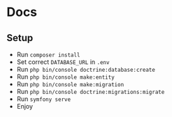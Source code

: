 # Docs

## Setup
- Run `composer install`
- Set correct `DATABASE_URL` in `.env`
- Run `php bin/console doctrine:database:create`
- Run `php bin/console make:entity`
- Run `php bin/console make:migration`
- Run `php bin/console doctrine:migrations:migrate`
- Run `symfony serve`
- Enjoy